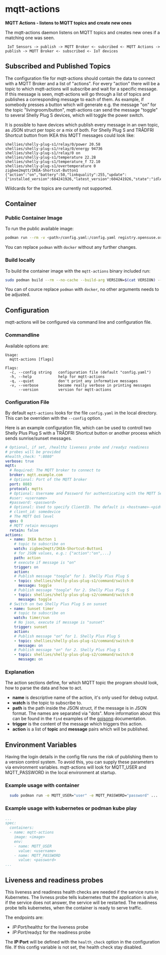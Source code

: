 # mqtt-actions
**MQTT Actions - listens to MQTT topics and create new ones**


The mqtt-actions daemon listens on MQTT topics and creates new ones if a matching one was seen.

```plaintext
 IoT Sensors -> publish -> MQTT Broker <- subcribed <- MQTT Actions -> publish -> MQTT Broker <- subscribed <- IoT devices
```

## Subscribed and Published Topics

The configuration file for mqtt-actions should contain the data to connect with a MQTT Broker and a list of "actions". For every "action" there will be a topic to which mqtt-actions will subscribe and wait for a specific message. If this message is seen, mqtt-actions will go through a list of topics and publishes a corresponding message to each of them.
As example, if somebody presses a button which will generate e.g. the message "on" for the topic "livingroom/button", mqtt-actions can send the message "toggle" to several Shelly Plug S devices, which will toggle the power switch.

It is possible to have devices which publish every message in an own topic, as JSON struct per topic or a mix of both.
For Shelly Plug S and TRÅDFRI Shortcut button from IKEA this MQTT messages could look like:

```plaintext
shellies/shelly-plug-s1/relay/0/power 20.58
shellies/shelly-plug-s1/relay/0/energy 94736
shellies/shelly-plug-s1/relay/0 on
shellies/shelly-plug-s1/temperature 22.28
shellies/shelly-plug-s1/temperature_f 72.10
shellies/shelly-plug-s1/overtemperature 0
zigbee2mqtt/IKEA-Shortcut-Button1 {"action":"on","battery":50,"linkquality":255,"update":{"installed_version":604241926,"latest_version":604241926,"state":"idle"},"update_available":false}
```

Wildcards for the topics are currently not supported.

## Container

### Public Container Image

To run the public available image:

```bash
podman run --rm -v <path>/config.yaml:/config.yaml registry.opensuse.org/home/kukuk/containerfile/mqtt-actions
```

You can replace `podman` with `docker` without any further changes.

### Build locally

To build the container image with the `mqtt-actions` binary included run:

```bash
sudo podman build --rm --no-cache --build-arg VERSION=$(cat VERSION) --build-arg BUILDTIME=$(date +%Y-%m-%dT%TZ) -t mqtt-actions .
```

You can of cource replace `podman` with `docker`, no other arguments needs to be adjusted.

## Configuration

mqtt-actions will be configured via command line and configuration file.

### Commandline

Available options are:
```plaintext
Usage:
  mqtt-actions [flags]

Flags:
  -c, --config string   configuration file (default "config.yaml")
  -h, --help            help for mqtt-actions
  -q, --quiet           don't print any informative messages
  -v, --verbose         become really verbose in printing messages
      --version         version for mqtt-actions
```

### Configuration File

By default `mqtt-actions` looks for the file `config.yaml` in the local directory. This can be overriden with the `--config` option.

Here is an example configuration file, which can be used to controll two Shelly Plus Plug S with a TRÅDFRI Shortcut button or another process which sends sunrise/sunset messages.

```yaml
# Optional, if set, /healthz liveness probe and /readyz readiness
# probes will be provided
#health_check: ":8080"
verbose: true
mqtt:
  # Required: The MQTT broker to connect to
  broker: mqtt.example.com
  # Optional: Port of the MQTT broker
  port: 8883
  protocol: mqtts
  # Optional: Username and Password for authenticating with the MQTT Server
  #user: <username>
  #password: <password>
  # Optional: Used to specify ClientID. The default is <hostname>-<pid>
  # client_id: somedevice
  # The MQTT QoS level
  qos: 0
  # MQTT retain messages
  retain: false
actions:
  - name: IKEA Button 1
    # topic to subscribe on
    watch: zigbee2mqtt/IKEA-Shortcut-Button1
    # for JSON values, e.g.: {"action":"on",...}
    path: action
    # execute if message is "on"
    trigger: on
    action:
    # Publish message "toogle" for 1. Shelly Plus Plug S
    - topic: shellies/shelly-plus-plug-s1/command/switch:0
      message: toggle
    # Publish message "toogle" for 2. Shelly Plus Plug S
    - topic: shellies/shelly-plus-plug-s2/command/switch:0
      message: toggle
  # Switch on two Shelly Plus Plug S on sunset
  - name: Sunset timer
    # topic to subscribe on
    watch: timer/sun
    # No json, execute if message is "sunset"
    trigger: sunset
    action:
    # Publish message "on" for 1. Shelly Plus Plug S
    - topic: shellies/shelly-plus-plug-s1/command/switch:0
      message: on
    # Publish message "on" for 2. Shelly Plus Plug S
    - topic: shellies/shelly-plus-plug-s2/command/switch:0
      message: on
```

### Explanation

The action sections define, for which MQTT topic the program should look, how to parse the data and how to act.

* **name** is descriptive name of the action, it's only used for debug output.
* **watch** is the topic to subscribe to.
* **path** is the path inside the JSON struct, if the message is in JSON format. The names are separated via "dots". More information about this can be found in the `find` examples of the [gojsonq](https://github.com/thedevsaddam/gojsonq) documentation.
* **trigger** is the content of the message which triggers this action.
* **action** is a list of **topic** and **message** pairs which will be published.

## Environment Variables

Having the login details in the config file runs the risk of publishing them to a version control system. To avoid this, you can supply these parameters via environment variables. mqtt-actions will look for MQTT_USER and MQTT_PASSWORD in the local environment at startup.

### Example usage with container

```bash
  sudo podman run -e MQTT_USER="user" -e MQTT_PASSWORD="password" ...
```

### Example usage with kubernetes or podman kube play

```yaml
...
spec:
  containers:
  - name: mqtt-actions
    image: <image>
    env:
    - name: MQTT_USER
      value: <username>
    - name: MQTT_PASSWORD
      value: <password>
...
```
## Liveness and readiness probes

This liveness and readiness health checks are needed if the service runs in Kubernetes. The livness probe tells kubernetes that the application is alive, if the service does not answer, the service will be restarted. The readiness probe tells kubernetes, when the container is ready to serve traffic.

The endpoints are:

* *IP:Port*/healthz for the liveness probe
* *IP:Port*/readyz for the readiness probe


The **IP:Port** will be defined with the `health_check` option in the configuration file. If this config variable is not set, the health check stay disabled.
